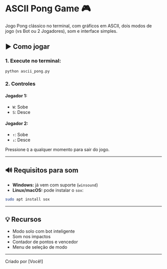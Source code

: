 # ASCII Pong Game 🎮

Jogo Pong clássico no terminal, com gráficos em ASCII, dois modos de jogo (vs Bot ou 2 Jogadores), som e interface simples.

## ▶️ Como jogar

### 1. Execute no terminal:
```bash
python ascii_pong.py
```

### 2. Controles

#### Jogador 1:
- `W`: Sobe
- `S`: Desce

#### Jogador 2:
- `↑`: Sobe
- `↓`: Desce

Pressione `Q` a qualquer momento para sair do jogo.

---

## 🔊 Requisitos para som

- **Windows:** já vem com suporte (`winsound`)
- **Linux/macOS:** pode instalar o `sox`:
```bash
sudo apt install sox
```

---

## 💡 Recursos
- Modo solo com bot inteligente
- Som nos impactos
- Contador de pontos e vencedor
- Menu de seleção de modo

---

Criado por [Você!]
